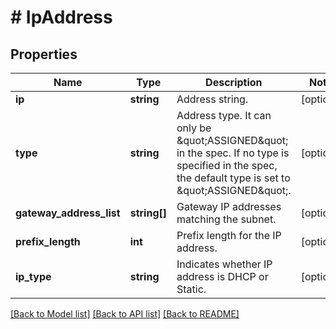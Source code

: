 # # IpAddress

## Properties

Name | Type | Description | Notes
------------ | ------------- | ------------- | -------------
**ip** | **string** | Address string. | [optional]
**type** | **string** | Address type. It can only be \&quot;ASSIGNED\&quot; in the spec. If no type is specified in the spec, the default type is set to \&quot;ASSIGNED\&quot;. | [optional]
**gateway_address_list** | **string[]** | Gateway IP addresses matching the subnet. | [optional]
**prefix_length** | **int** | Prefix length for the IP address. | [optional]
**ip_type** | **string** | Indicates whether IP address is DHCP or Static. | [optional]

[[Back to Model list]](../../README.md#models) [[Back to API list]](../../README.md#endpoints) [[Back to README]](../../README.md)
